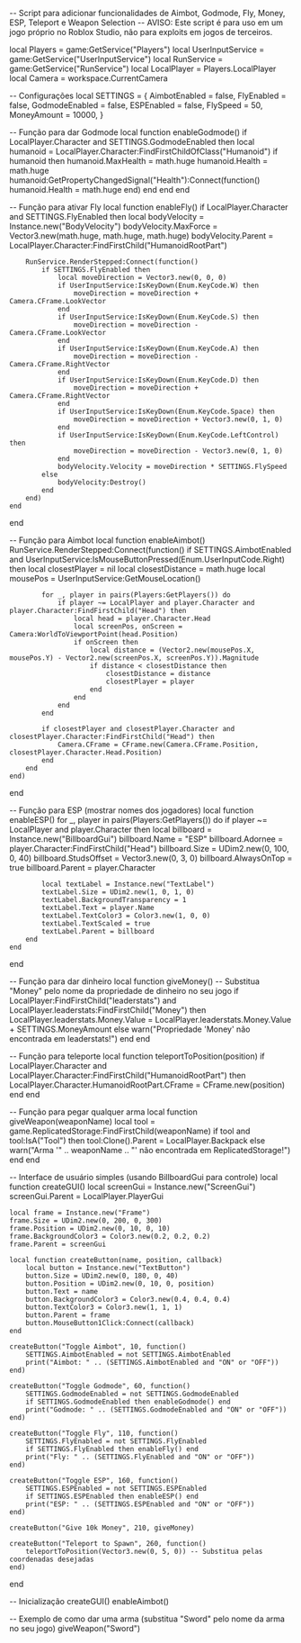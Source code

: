 -- Script para adicionar funcionalidades de Aimbot, Godmode, Fly, Money, ESP, Teleport e Weapon Selection
-- AVISO: Este script é para uso em um jogo próprio no Roblox Studio, não para exploits em jogos de terceiros.

local Players = game:GetService("Players")
local UserInputService = game:GetService("UserInputService")
local RunService = game:GetService("RunService")
local LocalPlayer = Players.LocalPlayer
local Camera = workspace.CurrentCamera

-- Configurações
local SETTINGS = {
    AimbotEnabled = false,
    FlyEnabled = false,
    GodmodeEnabled = false,
    ESPEnabled = false,
    FlySpeed = 50,
    MoneyAmount = 10000,
}

-- Função para dar Godmode
local function enableGodmode()
    if LocalPlayer.Character and SETTINGS.GodmodeEnabled then
        local humanoid = LocalPlayer.Character:FindFirstChildOfClass("Humanoid")
        if humanoid then
            humanoid.MaxHealth = math.huge
            humanoid.Health = math.huge
            humanoid:GetPropertyChangedSignal("Health"):Connect(function()
                humanoid.Health = math.huge
            end)
        end
    end
end

-- Função para ativar Fly
local function enableFly()
    if LocalPlayer.Character and SETTINGS.FlyEnabled then
        local bodyVelocity = Instance.new("BodyVelocity")
        bodyVelocity.MaxForce = Vector3.new(math.huge, math.huge, math.huge)
        bodyVelocity.Parent = LocalPlayer.Character:FindFirstChild("HumanoidRootPart")
        
        RunService.RenderStepped:Connect(function()
            if SETTINGS.FlyEnabled then
                local moveDirection = Vector3.new(0, 0, 0)
                if UserInputService:IsKeyDown(Enum.KeyCode.W) then
                    moveDirection = moveDirection + Camera.CFrame.LookVector
                end
                if UserInputService:IsKeyDown(Enum.KeyCode.S) then
                    moveDirection = moveDirection - Camera.CFrame.LookVector
                end
                if UserInputService:IsKeyDown(Enum.KeyCode.A) then
                    moveDirection = moveDirection - Camera.CFrame.RightVector
                end
                if UserInputService:IsKeyDown(Enum.KeyCode.D) then
                    moveDirection = moveDirection + Camera.CFrame.RightVector
                end
                if UserInputService:IsKeyDown(Enum.KeyCode.Space) then
                    moveDirection = moveDirection + Vector3.new(0, 1, 0)
                end
                if UserInputService:IsKeyDown(Enum.KeyCode.LeftControl) then
                    moveDirection = moveDirection - Vector3.new(0, 1, 0)
                end
                bodyVelocity.Velocity = moveDirection * SETTINGS.FlySpeed
            else
                bodyVelocity:Destroy()
            end
        end)
    end
end

-- Função para Aimbot
local function enableAimbot()
    RunService.RenderStepped:Connect(function()
        if SETTINGS.AimbotEnabled and UserInputService:IsMouseButtonPressed(Enum.UserInputCode.Right) then
            local closestPlayer = nil
            local closestDistance = math.huge
            local mousePos = UserInputService:GetMouseLocation()
            
            for _, player in pairs(Players:GetPlayers()) do
                if player ~= LocalPlayer and player.Character and player.Character:FindFirstChild("Head") then
                    local head = player.Character.Head
                    local screenPos, onScreen = Camera:WorldToViewportPoint(head.Position)
                    if onScreen then
                        local distance = (Vector2.new(mousePos.X, mousePos.Y) - Vector2.new(screenPos.X, screenPos.Y)).Magnitude
                        if distance < closestDistance then
                            closestDistance = distance
                            closestPlayer = player
                        end
                    end
                end
            end
            
            if closestPlayer and closestPlayer.Character and closestPlayer.Character:FindFirstChild("Head") then
                Camera.CFrame = CFrame.new(Camera.CFrame.Position, closestPlayer.Character.Head.Position)
            end
        end
    end)
end

-- Função para ESP (mostrar nomes dos jogadores)
local function enableESP()
    for _, player in pairs(Players:GetPlayers()) do
        if player ~= LocalPlayer and player.Character then
            local billboard = Instance.new("BillboardGui")
            billboard.Name = "ESP"
            billboard.Adornee = player.Character:FindFirstChild("Head")
            billboard.Size = UDim2.new(0, 100, 0, 40)
            billboard.StudsOffset = Vector3.new(0, 3, 0)
            billboard.AlwaysOnTop = true
            billboard.Parent = player.Character
            
            local textLabel = Instance.new("TextLabel")
            textLabel.Size = UDim2.new(1, 0, 1, 0)
            textLabel.BackgroundTransparency = 1
            textLabel.Text = player.Name
            textLabel.TextColor3 = Color3.new(1, 0, 0)
            textLabel.TextScaled = true
            textLabel.Parent = billboard
        end
    end
end

-- Função para dar dinheiro
local function giveMoney()
    -- Substitua "Money" pelo nome da propriedade de dinheiro no seu jogo
    if LocalPlayer:FindFirstChild("leaderstats") and LocalPlayer.leaderstats:FindFirstChild("Money") then
        LocalPlayer.leaderstats.Money.Value = LocalPlayer.leaderstats.Money.Value + SETTINGS.MoneyAmount
    else
        warn("Propriedade 'Money' não encontrada em leaderstats!")
    end
end

-- Função para teleporte
local function teleportToPosition(position)
    if LocalPlayer.Character and LocalPlayer.Character:FindFirstChild("HumanoidRootPart") then
        LocalPlayer.Character.HumanoidRootPart.CFrame = CFrame.new(position)
    end
end

-- Função para pegar qualquer arma
local function giveWeapon(weaponName)
    local tool = game.ReplicatedStorage:FindFirstChild(weaponName)
    if tool and tool:IsA("Tool") then
        tool:Clone().Parent = LocalPlayer.Backpack
    else
        warn("Arma '" .. weaponName .. "' não encontrada em ReplicatedStorage!")
    end
end

-- Interface de usuário simples (usando BillboardGui para controle)
local function createGUI()
    local screenGui = Instance.new("ScreenGui")
    screenGui.Parent = LocalPlayer.PlayerGui
    
    local frame = Instance.new("Frame")
    frame.Size = UDim2.new(0, 200, 0, 300)
    frame.Position = UDim2.new(0, 10, 0, 10)
    frame.BackgroundColor3 = Color3.new(0.2, 0.2, 0.2)
    frame.Parent = screenGui
    
    local function createButton(name, position, callback)
        local button = Instance.new("TextButton")
        button.Size = UDim2.new(0, 180, 0, 40)
        button.Position = UDim2.new(0, 10, 0, position)
        button.Text = name
        button.BackgroundColor3 = Color3.new(0.4, 0.4, 0.4)
        button.TextColor3 = Color3.new(1, 1, 1)
        button.Parent = frame
        button.MouseButton1Click:Connect(callback)
    end
    
    createButton("Toggle Aimbot", 10, function()
        SETTINGS.AimbotEnabled = not SETTINGS.AimbotEnabled
        print("Aimbot: " .. (SETTINGS.AimbotEnabled and "ON" or "OFF"))
    end)
    
    createButton("Toggle Godmode", 60, function()
        SETTINGS.GodmodeEnabled = not SETTINGS.GodmodeEnabled
        if SETTINGS.GodmodeEnabled then enableGodmode() end
        print("Godmode: " .. (SETTINGS.GodmodeEnabled and "ON" or "OFF"))
    end)
    
    createButton("Toggle Fly", 110, function()
        SETTINGS.FlyEnabled = not SETTINGS.FlyEnabled
        if SETTINGS.FlyEnabled then enableFly() end
        print("Fly: " .. (SETTINGS.FlyEnabled and "ON" or "OFF"))
    end)
    
    createButton("Toggle ESP", 160, function()
        SETTINGS.ESPEnabled = not SETTINGS.ESPEnabled
        if SETTINGS.ESPEnabled then enableESP() end
        print("ESP: " .. (SETTINGS.ESPEnabled and "ON" or "OFF"))
    end)
    
    createButton("Give 10k Money", 210, giveMoney)
    
    createButton("Teleport to Spawn", 260, function()
        teleportToPosition(Vector3.new(0, 5, 0)) -- Substitua pelas coordenadas desejadas
    end)
end

-- Inicialização
createGUI()
enableAimbot()

-- Exemplo de como dar uma arma (substitua "Sword" pelo nome da arma no seu jogo)
giveWeapon("Sword")
